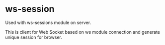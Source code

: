 # ws-session

Used with ws-sessions module on server.

This is client for Web Socket based on ws module connection and generate unique session for browser.
